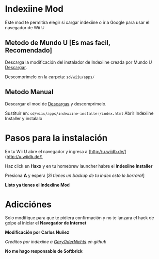 # Indexiine Mod
Este mod te permitira elegir si cargar indexiine o ir a Google para usar el navegador de Wii U

## Metodo de Mundo U [Es mas facil, Recomendado]
Descarga la modificación del instalador de Indexiine creada por Mundo U [Descargar](https://mega.nz/file/Cz5xRbrZ#8cxx51UlARuy0J5fM1nTLabiaS1P9waoi-4zIAWwJKI).

Descomprimelo en la carpeta: `sd/wiiu/apps/`

## Metodo Manual

Descargar el mod de [Descargas](https://github.com/GaryOderNichts/indexiine-installer/releases) y descomprimelo.

Sustituir en: `sd/wiiu/apps/indexiine-installer/index.html`
Abrir Indexiine Installer y instalalo
# Pasos para la instalación
En tu Wii U abre el navegador y ingresa a [http://u.wiidb.de/](http://u.wiidb.de/)

Haz click en __Haxx__ y en tu homebrew launcher habre el **Indexiine Installer**

Presiona __A__ y espera             [_Si tienes un backup de tu index esto lo borrara!_]

__Listo ya tienes el Indexiine Mod__

# Adicciónes
Solo modifique para que te pidiera confirmación y no te lanzara el hack de golpe al iniciar el __Navegador de Internet__

__Modificación por Carlos Nuñez__

*Creditos por indexiine a [GaryOderNichts](https://github.com/GaryOderNichts) en github*

__No me hago responsable de Softbrick__
